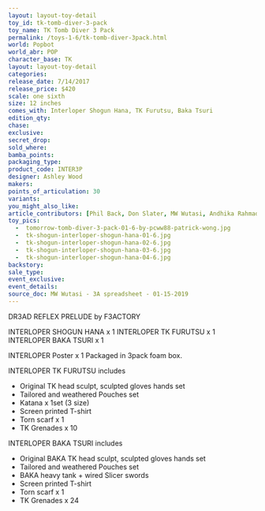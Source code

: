 ```yaml
---
layout: layout-toy-detail 
toy_id: tk-tomb-diver-3-pack
toy_name: TK Tomb Diver 3 Pack
permalink: /toys-1-6/tk-tomb-diver-3pack.html
world: Popbot
world_abr: POP
character_base: TK
layout: layout-toy-detail
categories: 
release_date: 7/14/2017
release_price: $420 
scale: one sixth
size: 12 inches
comes_with: Interloper Shogun Hana, TK Furutsu, Baka Tsuri
edition_qty: 
chase: 
exclusive: 
secret_drop: 
sold_where: 
bamba_points: 
packaging_type: 
product_code: INTER3P
designer: Ashley Wood
makers: 
points_of_articulation: 30
variants: 
you_might_also_like: 
article_contributors: [Phil Back, Don Slater, MW Wutasi, Andhika Rahmaditya, pcww88]
toy_pics: 
  -  tomorrow-tomb-diver-3-pack-01-6-by-pcww88-patrick-wong.jpg
  -  tk-shogun-interloper-shogun-hana-01-6.jpg
  -  tk-shogun-interloper-shogun-hana-02-6.jpg
  -  tk-shogun-interloper-shogun-hana-03-6.jpg
  -  tk-shogun-interloper-shogun-hana-04-6.jpg
backstory: 
sale_type: 
event_exclusive: 
event_details: 
source_doc: MW Wutasi - 3A spreadsheet - 01-15-2019
---
```

DR3AD REFLEX PRELUDE by F3ACTORY

INTERLOPER SHOGUN HANA x 1
INTERLOPER TK FURUTSU x 1
INTERLOPER BAKA TSURI x 1

INTERLOPER Poster x 1
Packaged in 3pack foam box. 

INTERLOPER TK FURUTSU includes 
- Original TK head sculpt, sculpted gloves hands set 
- Tailored and weathered Pouches set 
- Katana x 1set (3 size)
- Screen printed T-shirt
- Torn scarf x 1
- TK Grenades x 10

INTERLOPER BAKA TSURI includes 
- Original BAKA TK head sculpt, sculpted gloves hands set 
- Tailored and weathered Pouches set 
- BAKA heavy tank + wired Slicer swords
- Screen printed T-shirt
- Torn scarf x 1
- TK Grenades x 24

